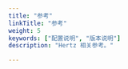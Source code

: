 ```yaml
---
title: "参考"
linkTitle: "参考"
weight: 5
keywords: ["配置说明", "版本说明"]
description: "Hertz 相关参考。"

---
```

